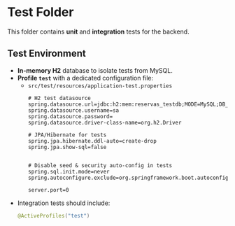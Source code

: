 # Test Folder

This folder contains **unit** and **integration** tests for the backend.

## Test Environment
- **In-memory H2** database to isolate tests from MySQL.
- **Profile `test`** with a dedicated configuration file:
  - `src/test/resources/application-test.properties`
    ```properties
    # H2 test datasource
    spring.datasource.url=jdbc:h2:mem:reservas_testdb;MODE=MySQL;DB_CLOSE_DELAY=-1;DATABASE_TO_UPPER=false
    spring.datasource.username=sa
    spring.datasource.password=
    spring.datasource.driver-class-name=org.h2.Driver

    # JPA/Hibernate for tests
    spring.jpa.hibernate.ddl-auto=create-drop
    spring.jpa.show-sql=false
    

    # Disable seed & security auto-config in tests
    spring.sql.init.mode=never
    spring.autoconfigure.exclude=org.springframework.boot.autoconfigure.security.servlet.SecurityAutoConfiguration,org.springframework.boot.autoconfigure.security.servlet.ManagementWebSecurityAutoConfiguration

    server.port=0
    ```
- Integration tests should include:
  ```java
  @ActiveProfiles("test")
